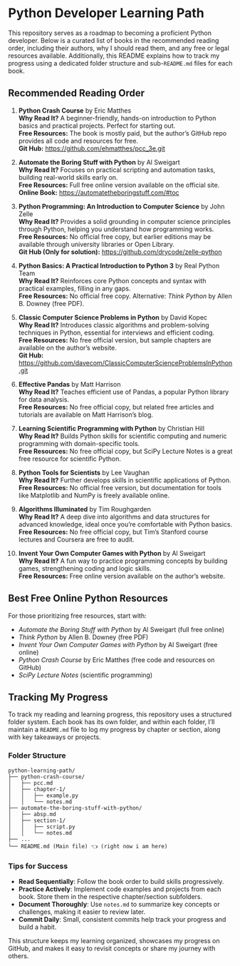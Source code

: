# Python Developer Learning Path

This repository serves as a roadmap to becoming a proficient Python developer. Below is a curated list of books in the recommended reading order, including their authors, why I should read them, and any free or legal resources available. Additionally, this README explains how to track my progress using a dedicated folder structure and sub-`README.md` files for each book.

## Recommended Reading Order

1. **Python Crash Course** by Eric Matthes  
   **Why Read It?** A beginner-friendly, hands-on introduction to Python basics and practical projects. Perfect for starting out.  
   **Free Resources:** The book is mostly paid, but the author’s GitHub repo provides all code and resources for free.<br>
   **Git Hub:** https://github.com/ehmatthes/pcc_3e.git

3. **Automate the Boring Stuff with Python** by Al Sweigart  
   **Why Read It?** Focuses on practical scripting and automation tasks, building real-world skills early on.  
   **Free Resources:** Full free online version available on the official site.<br>
   **Online Book:** https://automatetheboringstuff.com/#toc

5. **Python Programming: An Introduction to Computer Science** by John Zelle  
   **Why Read It?** Provides a solid grounding in computer science principles through Python, helping you understand how programming works.  
   **Free Resources:** No official free copy, but earlier editions may be available through university libraries or Open Library. <br>
   **Git Hub (Only for solution):** https://github.com/drycode/zelle-python

7. **Python Basics: A Practical Introduction to Python 3** by Real Python Team  
   **Why Read It?** Reinforces core Python concepts and syntax with practical examples, filling in any gaps.  
   **Free Resources:** No official free copy. Alternative: *Think Python* by Allen B. Downey (free PDF).

8. **Classic Computer Science Problems in Python** by David Kopec  
   **Why Read It?** Introduces classic algorithms and problem-solving techniques in Python, essential for interviews and efficient coding.  
   **Free Resources:** No free official version, but sample chapters are available on the author’s website.<br>
   **Git Hub:** https://github.com/davecom/ClassicComputerScienceProblemsInPython.git

9. **Effective Pandas** by Matt Harrison  
   **Why Read It?** Teaches efficient use of Pandas, a popular Python library for data analysis.  
   **Free Resources:** No free official copy, but related free articles and tutorials are available on Matt Harrison’s blog.

10. **Learning Scientific Programming with Python** by Christian Hill  
   **Why Read It?** Builds Python skills for scientific computing and numeric programming with domain-specific tools.  
   **Free Resources:** No free official copy, but SciPy Lecture Notes is a great free resource for scientific Python.

11. **Python Tools for Scientists** by Lee Vaughan  
   **Why Read It?** Further develops skills in scientific applications of Python.  
   **Free Resources:** No official free version, but documentation for tools like Matplotlib and NumPy is freely available online.

12. **Algorithms Illuminated** by Tim Roughgarden  
   **Why Read It?** A deep dive into algorithms and data structures for advanced knowledge, ideal once you’re comfortable with Python basics.  
   **Free Resources:** No free official copy, but Tim’s Stanford course lectures and Coursera are free to audit.

13. **Invent Your Own Computer Games with Python** by Al Sweigart  
    **Why Read It?** A fun way to practice programming concepts by building games, strengthening coding and logic skills.  
    **Free Resources:** Free online version available on the author’s website.

## Best Free Online Python Resources

For those prioritizing free resources, start with:
- *Automate the Boring Stuff with Python* by Al Sweigart (full free online)
- *Think Python* by Allen B. Downey (free PDF)
- *Invent Your Own Computer Games with Python* by Al Sweigart (free online)
- *Python Crash Course* by Eric Matthes (free code and resources on GitHub)
- *SciPy Lecture Notes* (scientific programming)

## Tracking My Progress

To track my reading and learning progress, this repository uses a structured folder system. Each book has its own folder, and within each folder, I’ll maintain a `README.md` file to log my progress by chapter or section, along with key takeaways or projects.

### Folder Structure
```
python-learning-path/
├── python-crash-course/
│   ├── pcc.md
│   ├── chapter-1/
│   │   ├── example.py
│   │   └── notes.md
├── automate-the-boring-stuff-with-python/
│   ├── absp.md
│   ├── section-1/
│   │   ├── script.py
│   │   └── notes.md
├── ...
└── README.md (Main file) 👈 (right now i am here)
```

### Tips for Success
- **Read Sequentially**: Follow the book order to build skills progressively.
- **Practice Actively**: Implement code examples and projects from each book. Store them in the respective chapter/section subfolders.
- **Document Thoroughly**: Use `notes.md` to summarize key concepts or challenges, making it easier to review later.
- **Commit Daily**: Small, consistent commits help track your progress and build a habit.

This structure keeps my learning organized, showcases my progress on GitHub, and makes it easy to revisit concepts or share my journey with others.
